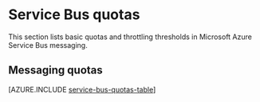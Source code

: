 <properties 
   pageTitle="Service Bus Quotas"
   description="Service Bus limits and quotas."
   services="service-bus"
   documentationCenter="na"
   authors="sethmanheim"
   manager="timlt"
   editor="" />
<tags 
   ms.service="service-bus"
   ms.devlang="na"
   ms.topic="article"
   ms.tgt_pltfrm="na"
   ms.workload="tbd"
   ms.date="07/10/2015"
   ms.author="sethm" />

# Service Bus quotas

This section lists basic quotas and throttling thresholds in Microsoft Azure Service Bus messaging.

## Messaging quotas

[AZURE.INCLUDE [service-bus-quotas-table](../../includes/service-bus-quotas-table.md)] 